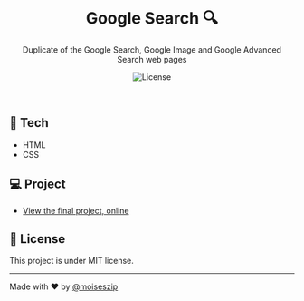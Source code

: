 <h1 align="center"> Google Search 🔍 </h1>

<p align="center">
Duplicate of the Google Search, Google Image and Google Advanced Search web pages</p>

<p align="center">
  <img alt="License" src="https://img.shields.io/static/v1?label=license&message=MIT&color=49AA26&labelColor=000000">
</p>

<br>


## 🚀 Tech

- HTML
- CSS

## 💻 Project

- [View the final project, online](https://moiseszip.github.io/googlesearch)

## 📃 License

This project is under MIT license.

---

Made with ♥ by [@moiseszip](https://www.instagram.com/moiseszip/)
